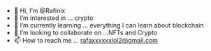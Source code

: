 - 👋 Hi, I’m @Rafinix
- 👀 I’m interested in ... crypto
- 🌱 I’m currently learning ... everything I can learn about blockchain
- 💞️ I’m looking to collaborate on ...NFTs and Crypto
- 📫 How to reach me ... rafaxxxxxxlol2@gmail.com

<!---
Rafinix/Rafinix is a ✨ special ✨ repository because its `README.md` (this file) appears on your GitHub profile.
You can click the Preview link to take a look at your changes.
--->
